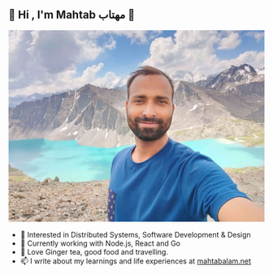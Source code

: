## 👋 Hi , I'm Mahtab مهتاب 👋

![](https://github.com/eMahtab/eMahtab/blob/main/mahtab.jpg)

- 👀 Interested in Distributed Systems, Software Development & Design
- 🌱 Currently working with Node.js, React and Go
- 💞️ Love Ginger tea, good food and travelling.
- 📫 I write about my learnings and life experiences at <a href="https://www.mahtabalam.net" target="blank">mahtabalam.net</a>
<!---
eMahtab/eMahtab is a ✨ special ✨ repository because its `README.md` (this file) appears on your GitHub profile.
You can click the Preview link to take a look at your changes.
--->
